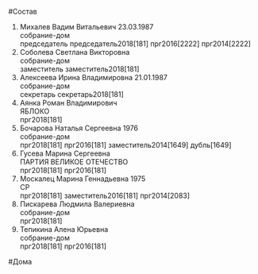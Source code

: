 #Состав  
1. Михалев Вадим Витальевич 23.03.1987  
    собрание-дом  
    председатель председатель2018[181] прг2016[2222] прг2014[2222]  
2. Соболева Светлана Викторовна  
    собрание-дом  
    заместитель заместитель2018[181]  
3. Алексеева Ирина Владимировна 21.01.1987  
    собрание-дом  
    секретарь секретарь2018[181]  
4. Аянка Роман Владимирович  
    ЯБЛОКО  
    прг2018[181]  
5. Бочарова Наталья Сергеевна 1976  
    собрание-дом  
    прг2018[181] прг2016[181] заместитель2014[1649] дубль[1649]  
6. Гусева Марина Сергеевна  
    ПАРТИЯ ВЕЛИКОЕ ОТЕЧЕСТВО  
    прг2018[181] прг2016[181]  
7. Москалец Марина Геннадьевна 1975  
    СР  
    прг2018[181] заместитель2016[181] прг2014[2083]  
8. Пискарева Людмила Валериевна  
    собрание-дом  
    прг2018[181]  
9. Тепикина Алена Юрьевна  
    собрание-дом  
    прг2018[181] прг2016[181]  

#Дома  
  
